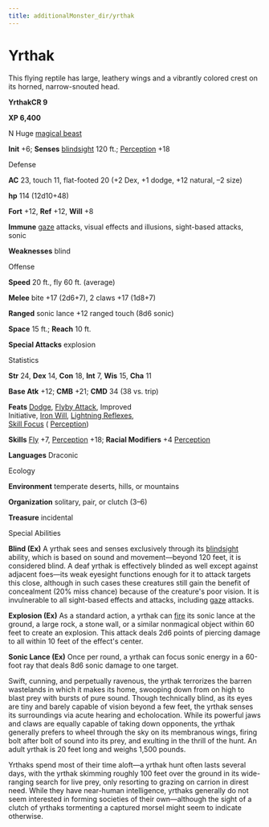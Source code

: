 ```yaml
---
title: additionalMonster_dir/yrthak
---
```

# Yrthak

This flying reptile has large, leathery wings and a vibrantly colored crest on its horned, narrow-snouted head.

**YrthakCR 9**

**XP 6,400**

N Huge [magical beast](monsters/creatureTypes#_magical-beast)

**Init** +6; **Senses** [blindsight](monster_dir/universalMonsterRules#_blindsight) 120 ft.; [Perception](additionalMonsters/../skill_dir/perception#_perception) +18

Defense

**AC** 23, touch 11, flat-footed 20 (+2 Dex, +1 dodge, +12 natural, –2 size)

**hp** 114 (12d10+48)

**Fort** +12, **Ref** +12, **Will** +8

**Immune** [gaze](monsters/universalMonsterRules#_gaze) attacks, visual effects and illusions, sight-based attacks, sonic

**Weaknesses** blind

Offense

**Speed** 20 ft., fly 60 ft. (average)

**Melee** bite +17 (2d6+7), 2 claws +17 (1d8+7)

**Ranged** sonic lance +12 ranged touch (8d6 sonic)

**Space** 15 ft.; **Reach** 10 ft.

**Special Attacks** explosion

Statistics

**Str** 24, **Dex** 14, **Con** 18, **Int** 7, **Wis** 15, **Cha** 11

**Base Atk** +12; **CMB** +21; **CMD** 34 (38 vs. trip)

**Feats** [Dodge](additionalMonster_dir/../feats#_dodge), [Flyby Attack](additionalMonster_dir/../monster_dir/monsterFeats#_flyby-attack), Improved   
Initiative, [Iron Will](additionalMonsters/../feats#_iron-will), [Lightning Reflexes](additionalMonster_dir/../feats#_lightning-reflexes),   
 [Skill Focus](additionalMonster_dir/../feats#_skill-focus) ( [Perception](additionalMonster_dir/../skill_dir/perception#_perception))

**Skills** [Fly](additionalMonsters/../skill_dir/fly#_fly) +7, [Perception](additionalMonsters/../skill_dir/perception#_perception) +18; **Racial Modifiers** +4 [Perception](additionalMonsters/../skill_dir/perception#_perception)

**Languages** Draconic

Ecology

**Environment** temperate deserts, hills, or mountains

**Organization** solitary, pair, or clutch (3–6)

**Treasure** incidental

Special Abilities

**Blind (Ex)** A yrthak sees and senses exclusively through its [blindsight](monsters/universalMonsterRules#_blindsight) ability, which is based on sound and movement—beyond 120 feet, it is considered blind. A deaf yrthak is effectively blinded as well except against adjacent foes—its weak eyesight functions enough for it to attack targets this close, although in such cases these creatures still gain the benefit of concealment (20% miss chance) because of the creature's poor vision. It is invulnerable to all sight-based effects and attacks, including [gaze](monster_dir/universalMonsterRules#_gaze) attacks.

**Explosion (Ex)** As a standard action, a yrthak can [fire](monsters/creatureTypes#_fire-subtype) its sonic lance at the ground, a large rock, a stone wall, or a similar nonmagical object within 60 feet to create an explosion. This attack deals 2d6 points of piercing damage to all within 10 feet of the effect's center.

**Sonic Lance (Ex)** Once per round, a yrthak can focus sonic energy in a 60-foot ray that deals 8d6 sonic damage to one target.

Swift, cunning, and perpetually ravenous, the yrthak terrorizes the barren wastelands in which it makes its home, swooping down from on high to blast prey with bursts of pure sound. Though technically blind, as its eyes are tiny and barely capable of vision beyond a few feet, the yrthak senses its surroundings via acute hearing and echolocation. While its powerful jaws and claws are equally capable of taking down opponents, the yrthak generally prefers to wheel through the sky on its membranous wings, firing bolt after bolt of sound into its prey, and exulting in the thrill of the hunt. An adult yrthak is 20 feet long and weighs 1,500 pounds.

Yrthaks spend most of their time aloft—a yrthak hunt often lasts several days, with the yrthak skimming roughly 100 feet over the ground in its wide-ranging search for live prey, only resorting to grazing on carrion in direst need. While they have near-human intelligence, yrthaks generally do not seem interested in forming societies of their own—although the sight of a clutch of yrthaks tormenting a captured morsel might seem to indicate otherwise.

